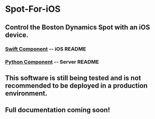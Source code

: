 # Spot-For-iOS
## Control the Boston Dynamics Spot with an iOS device.

### [Swift Component](https://github.com/sfbowen4/Spot-For-iOS/tree/main/Spot%20For%20iOS/README.md) -- iOS README

### [Python Component](https://github.com/sfbowen4/Spot-For-iOS/tree/main/Backend%20Python/README.md) -- Server README

## This software is still being tested and is not recommended to be deployed in a production environment.

## Full documentation coming soon!
